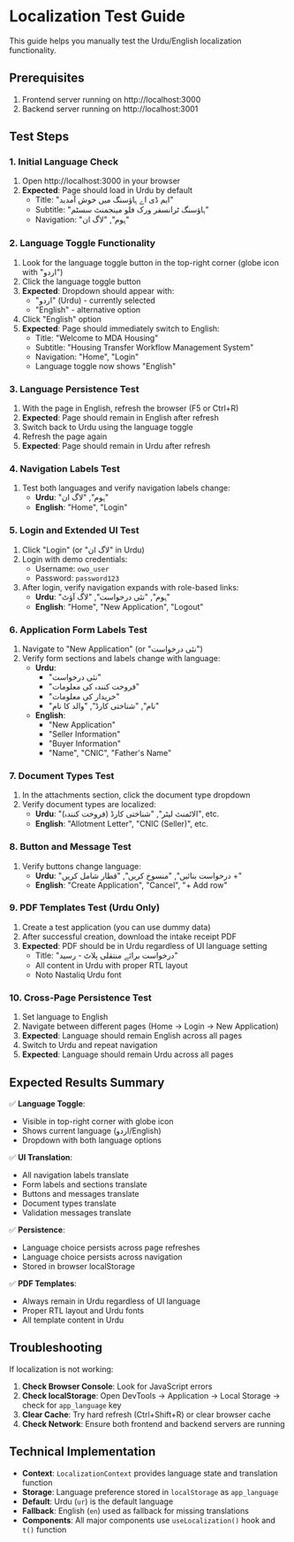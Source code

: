 # Localization Test Guide

This guide helps you manually test the Urdu/English localization functionality.

## Prerequisites

1. Frontend server running on http://localhost:3000
2. Backend server running on http://localhost:3001

## Test Steps

### 1. Initial Language Check
1. Open http://localhost:3000 in your browser
2. **Expected**: Page should load in Urdu by default
   - Title: "ایم ڈی اے ہاؤسنگ میں خوش آمدید"
   - Subtitle: "ہاؤسنگ ٹرانسفر ورک فلو مینجمنٹ سسٹم"
   - Navigation: "ہوم", "لاگ ان"

### 2. Language Toggle Functionality
1. Look for the language toggle button in the top-right corner (globe icon with "اردو")
2. Click the language toggle button
3. **Expected**: Dropdown should appear with:
   - "اردو" (Urdu) - currently selected
   - "English" - alternative option
4. Click "English" option
5. **Expected**: Page should immediately switch to English:
   - Title: "Welcome to MDA Housing"
   - Subtitle: "Housing Transfer Workflow Management System"
   - Navigation: "Home", "Login"
   - Language toggle now shows "English"

### 3. Language Persistence Test
1. With the page in English, refresh the browser (F5 or Ctrl+R)
2. **Expected**: Page should remain in English after refresh
3. Switch back to Urdu using the language toggle
4. Refresh the page again
5. **Expected**: Page should remain in Urdu after refresh

### 4. Navigation Labels Test
1. Test both languages and verify navigation labels change:
   - **Urdu**: "ہوم", "لاگ ان"
   - **English**: "Home", "Login"

### 5. Login and Extended UI Test
1. Click "Login" (or "لاگ ان" in Urdu)
2. Login with demo credentials:
   - Username: `owo_user`
   - Password: `password123`
3. After login, verify navigation expands with role-based links:
   - **Urdu**: "ہوم", "نئی درخواست", "لاگ آؤٹ"
   - **English**: "Home", "New Application", "Logout"

### 6. Application Form Labels Test
1. Navigate to "New Application" (or "نئی درخواست")
2. Verify form sections and labels change with language:
   - **Urdu**: 
     - "نئی درخواست"
     - "فروخت کنندہ کی معلومات"
     - "خریدار کی معلومات"
     - "نام", "شناختی کارڈ", "والد کا نام"
   - **English**:
     - "New Application"
     - "Seller Information"
     - "Buyer Information"
     - "Name", "CNIC", "Father's Name"

### 7. Document Types Test
1. In the attachments section, click the document type dropdown
2. Verify document types are localized:
   - **Urdu**: "الاٹمنٹ لیٹر", "شناختی کارڈ (فروخت کنندہ)", etc.
   - **English**: "Allotment Letter", "CNIC (Seller)", etc.

### 8. Button and Message Test
1. Verify buttons change language:
   - **Urdu**: "درخواست بنائیں", "منسوخ کریں", "قطار شامل کریں +"
   - **English**: "Create Application", "Cancel", "+ Add row"

### 9. PDF Templates Test (Urdu Only)
1. Create a test application (you can use dummy data)
2. After successful creation, download the intake receipt PDF
3. **Expected**: PDF should be in Urdu regardless of UI language setting
   - Title: "درخواست برائے منتقلی پلاٹ - رسید"
   - All content in Urdu with proper RTL layout
   - Noto Nastaliq Urdu font

### 10. Cross-Page Persistence Test
1. Set language to English
2. Navigate between different pages (Home → Login → New Application)
3. **Expected**: Language should remain English across all pages
4. Switch to Urdu and repeat navigation
5. **Expected**: Language should remain Urdu across all pages

## Expected Results Summary

✅ **Language Toggle**: 
- Visible in top-right corner with globe icon
- Shows current language (اردو/English)
- Dropdown with both language options

✅ **UI Translation**:
- All navigation labels translate
- Form labels and sections translate
- Buttons and messages translate
- Document types translate
- Validation messages translate

✅ **Persistence**:
- Language choice persists across page refreshes
- Language choice persists across navigation
- Stored in browser localStorage

✅ **PDF Templates**:
- Always remain in Urdu regardless of UI language
- Proper RTL layout and Urdu fonts
- All template content in Urdu

## Troubleshooting

If localization is not working:

1. **Check Browser Console**: Look for JavaScript errors
2. **Check localStorage**: Open DevTools → Application → Local Storage → check for `app_language` key
3. **Clear Cache**: Try hard refresh (Ctrl+Shift+R) or clear browser cache
4. **Check Network**: Ensure both frontend and backend servers are running

## Technical Implementation

- **Context**: `LocalizationContext` provides language state and translation function
- **Storage**: Language preference stored in `localStorage` as `app_language`
- **Default**: Urdu (`ur`) is the default language
- **Fallback**: English (`en`) used as fallback for missing translations
- **Components**: All major components use `useLocalization()` hook and `t()` function

